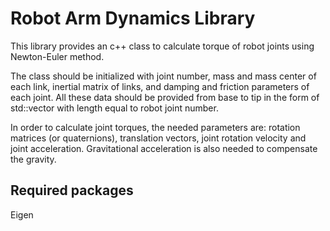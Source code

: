 # Robot Arm Dynamics Library

This library provides an c++ class to calculate torque of robot joints using Newton-Euler method.

The class should be initialized with joint number, mass and mass center of each link, inertial matrix of links, and damping and friction parameters of each joint. All these data should be provided from base to tip in the form of std::vector with length equal to robot joint number.

In order to calculate joint torques, the needed parameters are: rotation matrices (or quaternions), translation vectors, joint rotation velocity and joint acceleration. Gravitational acceleration is also needed to compensate the gravity.

## Required packages

Eigen
